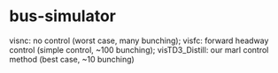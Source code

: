 # bus-simulator
visnc: no control (worst case, many bunching);
visfc: forward headway control (simple control, ~100 bunching);
visTD3_Distill: our marl control method (best case, ~10 bunching)
